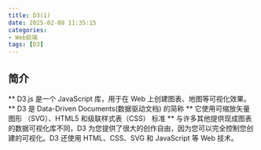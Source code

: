 ```yaml
---
title: D3(1)
date: 2025-02-08 11:35:15
categories: 
- Web前端
tags: [D3]
---
```

## 简介
** D3.js 是一个 JavaScript 库，用于在 Web 上创建图表、地图等可视化效果。
** D3 是 Data-Driven Documents(数据驱动文档) 的简称
** 它使用可缩放矢量图形 （SVG）、HTML5 和级联样式表（CSS） 标准
** 与许多其他提供现成图表的数据可视化库不同，D3 为您提供了很大的创作自由，因为您可以完全控制您创建的可视化。D3 还使用 HTML、CSS、SVG 和 JavaScript 等 Web 技术。
